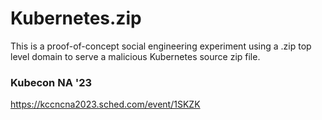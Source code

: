 # Kubernetes.zip

This is a proof-of-concept social engineering experiment using a .zip top level
domain to serve a malicious Kubernetes source zip file.

### Kubecon NA '23

https://kccncna2023.sched.com/event/1SKZK
